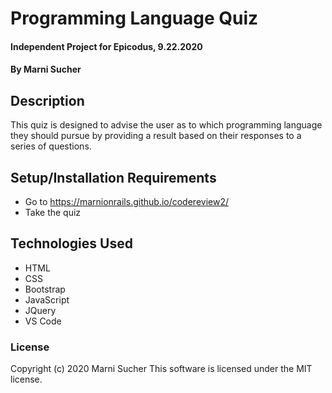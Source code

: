 # Programming Language Quiz

#### Independent Project for Epicodus, 9.22.2020

#### By **Marni Sucher**

## Description

This quiz is designed to advise the user as to which programming language they should pursue by providing a result based on their responses to a series of questions.

## Setup/Installation Requirements

* Go to https://marnionrails.github.io/codereview2/
* Take the quiz 

## Technologies Used

* HTML
* CSS
* Bootstrap
* JavaScript
* JQuery
* VS Code

### License

Copyright (c) 2020 Marni Sucher
This software is licensed under the MIT license.